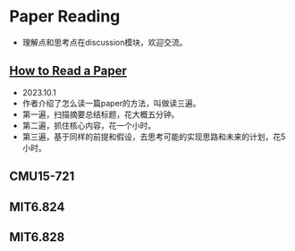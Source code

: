 #  Paper Reading
- 理解点和思考点在discussion模块，欢迎交流。
## [How to Read a Paper](https://web.stanford.edu/class/ee384m/Handouts/HowtoReadPaper.pdf)
- 2023.10.1
- 作者介绍了怎么读一篇paper的方法，叫做读三遍。
- 第一遍，扫描摘要总结标题，花大概五分钟。
- 第二遍，抓住核心内容，花一个小时。
- 第三遍，基于同样的前提和假设，去思考可能的实现思路和未来的计划，花5小时。
## CMU15-721

## MIT6.824

## MIT6.828
